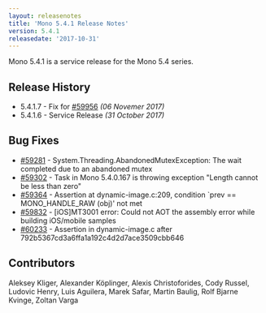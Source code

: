 ```yaml
---
layout: releasenotes
title: 'Mono 5.4.1 Release Notes'
version: 5.4.1
releasedate: '2017-10-31'
---
```


Mono 5.4.1 is a service release for the Mono 5.4 series.

## Release History

-   5.4.1.7 - Fix for [#59956](https://bugzilla.xamarin.com/show_bug.cgi?id=59956) *(06 Novemer 2017)*
-   5.4.1.6 - Service Release *(31 October 2017)*

## Bug Fixes

-   [#59281](https://bugzilla.xamarin.com/show_bug.cgi?id=59281) - System.Threading.AbandonedMutexException: The wait completed due to an abandoned mutex
-   [#59302](https://bugzilla.xamarin.com/show_bug.cgi?id=59302) - Task in Mono 5.4.0.167 is throwing exception "Length cannot be less than zero"
-   [#59364](https://bugzilla.xamarin.com/show_bug.cgi?id=59364) - Assertion at dynamic-image.c:209, condition \`prev == MONO_HANDLE_RAW (obj)' not met
-   [#59832](https://bugzilla.xamarin.com/show_bug.cgi?id=59832) - \[iOS\]MT3001 error: Could not AOT the assembly error while building iOS/mobile samples
-   [#60233](https://bugzilla.xamarin.com/show_bug.cgi?id=60233) - Assertion in dynamic-image.c after 792b5367cd3a6ffa1a192c4d2d7ace3509cbb646

## Contributors

Aleksey Kliger, Alexander Köplinger, Alexis Christoforides, Cody Russel, Ludovic Henry, Luis Aguilera, Marek Safar, Martin Baulig, Rolf Bjarne Kvinge, Zoltan Varga
